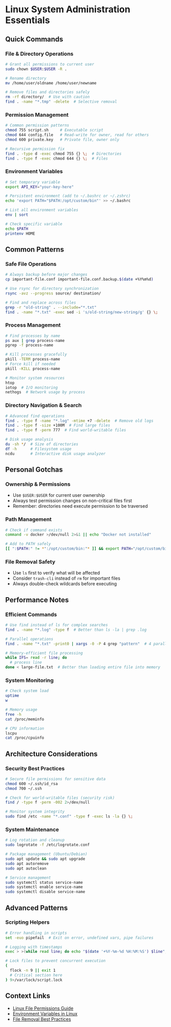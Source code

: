 # Linux System Administration Essentials

## Quick Commands

### File & Directory Operations

```bash
# Grant all permissions to current user
sudo chown $USER:$USER -R .

# Rename directory
mv /home/user/oldname /home/user/newname

# Remove files and directories safely
rm -rf directory/  # Use with caution
find . -name "*.tmp" -delete  # Selective removal
```

### Permission Management

```bash
# Common permission patterns
chmod 755 script.sh     # Executable script
chmod 644 config.file   # Read-write for owner, read for others
chmod 600 private.key   # Private file, owner only

# Recursive permission fix
find . -type d -exec chmod 755 {} \;  # Directories
find . -type f -exec chmod 644 {} \;  # Files
```

### Environment Variables

```bash
# Set temporary variable
export API_KEY="your-key-here"

# Persistent environment (add to ~/.bashrc or ~/.zshrc)
echo 'export PATH="$PATH:/opt/custom/bin"' >> ~/.bashrc

# List all environment variables
env | sort

# Check specific variable
echo $PATH
printenv HOME
```

## Common Patterns

### Safe File Operations

```bash
# Always backup before major changes
cp important-file.conf important-file.conf.backup.$(date +%Y%m%d)

# Use rsync for directory synchronization
rsync -avz --progress source/ destination/

# Find and replace across files
grep -r "old-string" . --include="*.txt"
find . -name "*.txt" -exec sed -i 's/old-string/new-string/g' {} \;
```

### Process Management

```bash
# Find processes by name
ps aux | grep process-name
pgrep -f process-name

# Kill processes gracefully
pkill -TERM process-name
# Force kill if needed
pkill -KILL process-name

# Monitor system resources
htop
iotop  # I/O monitoring
nethogs  # Network usage by process
```

### Directory Navigation & Search

```bash
# Advanced find operations
find . -type f -name "*.log" -mtime +7 -delete  # Remove old logs
find . -type f -size +100M  # Find large files
find . -type f -perm 777  # Find world-writable files

# Disk usage analysis
du -sh */  # Size of directories
df -h      # Filesystem usage
ncdu       # Interactive disk usage analyzer
```

## Personal Gotchas

### Ownership & Permissions

- Use `$USER:$USER` for current user ownership
- Always test permission changes on non-critical files first
- Remember: directories need execute permission to be traversed

### Path Management

```bash
# Check if command exists
command -v docker >/dev/null 2>&1 || echo "Docker not installed"

# Add to PATH safely
[[ ":$PATH:" != *":/opt/custom/bin:"* ]] && export PATH="/opt/custom/bin:$PATH"
```

### File Removal Safety

- Use `ls` first to verify what will be affected
- Consider `trash-cli` instead of `rm` for important files
- Always double-check wildcards before executing

## Performance Notes

### Efficient Commands

```bash
# Use find instead of ls for complex searches
find . -name "*.log" -type f  # Better than ls -la | grep .log

# Parallel operations
find . -name "*.txt" -print0 | xargs -0 -P 4 grep "pattern"  # 4 parallel processes

# Memory-efficient file processing
while IFS= read -r line; do
  # process line
done < large-file.txt  # Better than loading entire file into memory
```

### System Monitoring

```bash
# Check system load
uptime
w

# Memory usage
free -h
cat /proc/meminfo

# CPU information
lscpu
cat /proc/cpuinfo
```

## Architecture Considerations

### Security Best Practices

```bash
# Secure file permissions for sensitive data
chmod 600 ~/.ssh/id_rsa
chmod 700 ~/.ssh

# Check for world-writable files (security risk)
find / -type f -perm -002 2>/dev/null

# Monitor system integrity
sudo find /etc -name "*.conf" -type f -exec ls -la {} \;
```

### System Maintenance

```bash
# Log rotation and cleanup
sudo logrotate -f /etc/logrotate.conf

# Package management (Ubuntu/Debian)
sudo apt update && sudo apt upgrade
sudo apt autoremove
sudo apt autoclean

# Service management
sudo systemctl status service-name
sudo systemctl enable service-name
sudo systemctl disable service-name
```

## Advanced Patterns

### Scripting Helpers

```bash
# Error handling in scripts
set -euo pipefail  # Exit on error, undefined vars, pipe failures

# Logging with timestamps
exec > >(while read line; do echo "$(date '+%Y-%m-%d %H:%M:%S') $line"; done)

# Lock files to prevent concurrent execution
(
  flock -n 9 || exit 1
  # Critical section here
) 9>/var/lock/script.lock
```

## Context Links

- [Linux File Permissions Guide](https://linuxize.com/post/understanding-linux-file-permissions/)
- [Environment Variables in Linux](https://linuxize.com/post/how-to-set-and-list-environment-variables-in-linux/)
- [File Removal Best Practices](https://linuxize.com/post/how-to-remove-files-and-directories-using-linux-command-line/)
